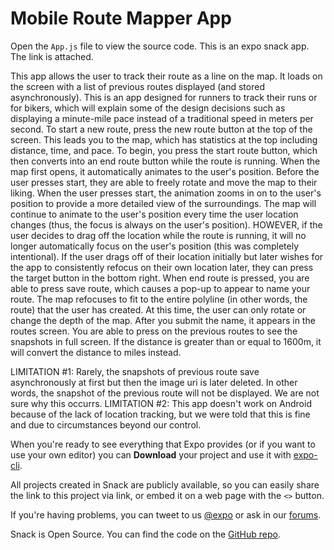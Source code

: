 # Mobile Route Mapper App

Open the `App.js` file to view the source code. This is an expo snack app. The link is attached.

This app allows the user to track their route as a line on the map. It loads on the screen with a list of previous routes displayed (and stored asynchronously). This is an app designed for runners to track their runs or for bikers, which will explain some of the design decisions such as displaying a minute-mile pace instead of a traditional speed in meters per second. To start a new route, press the new route button at the top of the screen. This leads you to the map, which has statistics at the top including distance, time, and pace. To begin, you press the start route button, which then converts into an end route button while the route is running. When the map first opens, it automatically animates to the user's position. Before the user presses start, they are able to freely rotate and move the map to their liking. When the user presses start, the animation zooms in on to the user's position to provide a more detailed view of the surroundings. The map will continue to animate to the user's position every time the user location changes (thus, the focus is always on the user's position). HOWEVER, if the user decides to drag off the location while the route is running, it will no longer automatically focus on the user's position (this was completely intentional). If the user drags off of their location initially but later wishes for the app to consistently refocus on their own location later, they can press the target button in the bottom right. When end route is pressed, you are able to press save route, which causes a pop-up to appear to name your route. The map refocuses to fit to the entire polyline (in other words, the route) that the user has created. At this time, the user can only rotate or change the depth of the map. After you submit the name, it appears in the routes screen. You are able to press on the previous routes to see the snapshots in full screen.  If the distance is greater than or equal to 1600m, it will convert the distance to miles instead.

LIMITATION #1: Rarely, the snapshots of previous route save asynchronously at first but then the image uri is later deleted. In other words, the snapshot of the previous route will not be displayed. We are not sure why this occurrs.
LIMITATION #2: This app doesn't work on Android because of the lack of location tracking, but we were told that this is fine and due to circumstances beyond our control.

When you're ready to see everything that Expo provides (or if you want to use your own editor) you can **Download** your project and use it with [expo-cli](https://docs.expo.io/get-started/installation).

All projects created in Snack are publicly available, so you can easily share the link to this project via link, or embed it on a web page with the `<>` button.

If you're having problems, you can tweet to us [@expo](https://twitter.com/expo) or ask in our [forums](https://forums.expo.io/c/snack).

Snack is Open Source. You can find the code on the [GitHub repo](https://github.com/expo/snack).
